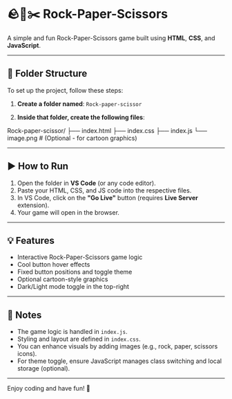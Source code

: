 # 🪨📄✂️ Rock-Paper-Scissors

A simple and fun Rock-Paper-Scissors game built using **HTML**, **CSS**, and **JavaScript**.

---

## 📁 Folder Structure

To set up the project, follow these steps:

1. **Create a folder named**: `Rock-paper-scissor`

2. **Inside that folder, create the following files**:

Rock-paper-scissor/
├── index.html
├── index.css
├── index.js
└── image.png # (Optional - for cartoon graphics)

---

## ▶️ How to Run

1. Open the folder in **VS Code** (or any code editor).
2. Paste your HTML, CSS, and JS code into the respective files.
3. In VS Code, click on the **"Go Live"** button (requires **Live Server** extension).
4. Your game will open in the browser.

---

## 💡 Features

- Interactive Rock-Paper-Scissors game logic
- Cool button hover effects
- Fixed button positions and toggle theme
- Optional cartoon-style graphics
- Dark/Light mode toggle in the top-right

---

## 📌 Notes

- The game logic is handled in `index.js`.
- Styling and layout are defined in `index.css`.
- You can enhance visuals by adding images (e.g., rock, paper, scissors icons).
- For theme toggle, ensure JavaScript manages class switching and local storage (optional).

---

Enjoy coding and have fun! 🎉
